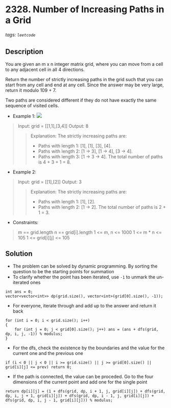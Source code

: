 # 2328. Number of Increasing Paths in a Grid
###### tags: `leetcode`
## Description
You are given an m x n integer matrix grid, where you can move from a cell to any adjacent cell in all 4 directions.

Return the number of strictly increasing paths in the grid such that you can start from any cell and end at any cell. Since the answer may be very large, return it modulo 109 + 7.

Two paths are considered different if they do not have exactly the same sequence of visited cells.

- Example 1:
![](https://assets.leetcode.com/uploads/2022/05/10/griddrawio-4.png)

>Input: grid = [[1,1],[3,4]]
Output: 8
>>Explanation: The strictly increasing paths are:
>>- Paths with length 1: [1], [1], [3], [4].
>>- Paths with length 2: [1 -> 3], [1 -> 4], [3 -> 4].
>>- Paths with length 3: [1 -> 3 -> 4].
The total number of paths is 4 + 3 + 1 = 8.

- Example 2:

>Input: grid = [[1],[2]]
Output: 3
>>Explanation: The strictly increasing paths are:
>>- Paths with length 1: [1], [2].
>>- Paths with length 2: [1 -> 2].
The total number of paths is 2 + 1 = 3.

- Constraints:

>m == grid.length
n == grid[i].length
1 <= m, n <= 1000
1 <= m * n <= 105
1 <= grid[i][j] <= 105

## Solution
- The problem can be solved by dynamic programming. By sorting the question to be the starting points for summation
- To clarify whether the point has been iterated, use `-1` to unmark the un-iterated ones
```cpp=
int ans = 0;
vector<vector<int>> dp(grid.size(), vector<int>(grid[0].size(), -1));
```
- For everyone, iterate through and add up to the answer and return it back
```cpp=
for (int i = 0; i < grid.size(); i++)
{
    for (int j = 0; j < grid[0].size(); j++) ans = (ans + dfs(grid, dp, i, j, -1)) % modulus;
}
```
- For the dfs, check the existence by the boundaries and the value for the current one and the previous one
```cpp=
if (i < 0 || j < 0 || i >= grid.size() || j >= grid[0].size() || grid[i][j] <= prev) return 0;
```
- If the path is connected, the value can be proceded. Go to the four dimensions of the current point and add one for the single point
```cpp=
return dp[i][j] = (1 + dfs(grid, dp, i + 1, j, grid[i][j]) + dfs(grid, dp, i, j + 1, grid[i][j]) + dfs(grid, dp, i - 1, j, grid[i][j]) + dfs(grid, dp, i, j - 1, grid[i][j])) % modulus;
```